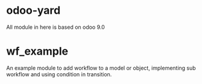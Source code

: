 # odoo-yard
All module in here is based on odoo 9.0

# wf_example
An example module to add workflow to a model or object, implementing sub workflow and using condition in transition.
